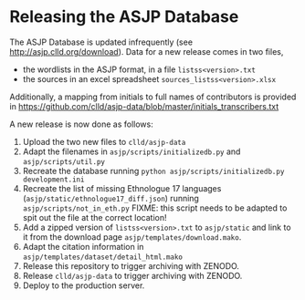 # Releasing the ASJP Database

The ASJP Database is updated infrequently (see http://asjp.clld.org/download).
Data for a new release comes in two files,
- the wordlists in the ASJP format, in a file `listss<version>.txt`
- the sources in an excel spreadsheet `sources_listss<version>.xlsx`

Additionally, a mapping from initials to full names of contributors is
provided in https://github.com/clld/asjp-data/blob/master/initials_transcribers.txt

A new release is now done as follows:

1. Upload the two new files to `clld/asjp-data`
2. Adapt the filenames in `asjp/scripts/initializedb.py` and `asjp/scripts/util.py`
3. Recreate the database running `python asjp/scripts/initializedb.py development.ini`
4. Recreate the list of missing Ethnologue 17 languages (`asjp/static/ethnologue17_diff.json`) running `asjp/scripts/not_in_eth.py`  FIXME: this script needs to be adapted to spit out the file at the correct location!
5. Add a zipped version of `listss<version>.txt` to `asjp/static` and link to it from the download page `asjp/templates/download.mako`.
6. Adapt the citation information in `asjp/templates/dataset/detail_html.mako`
7. Release this repository to trigger archiving with ZENODO.
8. Release `clld/asjp-data` to trigger archiving with ZENODO.
9. Deploy to the production server.

